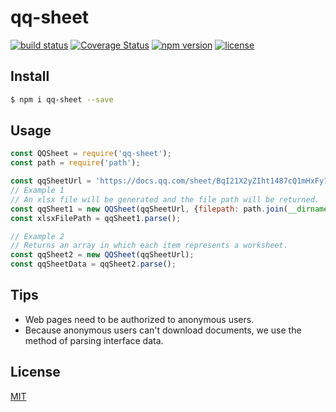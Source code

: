 # qq-sheet

[![build status](http://img.shields.io/travis/diyao/qq-sheet/master.svg?style=flat)](http://travis-ci.org/diyao/qq-sheet)
[![Coverage Status](https://coveralls.io/repos/diyao/qq-sheet/badge.svg?branch=)](https://coveralls.io/r/diyao/qq-sheet?branch=master)
[![npm version](https://img.shields.io/npm/v/qq-sheet.svg?style=flat)](https://www.npmjs.com/package/qq-sheet)
[![license](https://img.shields.io/github/license/diyao/qq-sheet.svg)](https://tldrlegal.com/license/mit-license)

## Install
```bash
$ npm i qq-sheet --save
```
## Usage
```javascript
const QQSheet = require('qq-sheet');
const path = require('path');

const qqSheetUrl = 'https://docs.qq.com/sheet/BqI21X2yZIht1487cQ1mHxFy1TyDtE4E6MIS0zk6GT2sYPhU2IQmKC2Cjyb92FLz9g0PQHVH22S2IO11cq4u0';
// Example 1
// An xlsx file will be generated and the file path will be returned.
const qqSheet1 = new QQSheet(qqSheetUrl, {filepath: path.join(__dirname, 'qqSheet.xlsx')});
const xlsxFilePath = qqSheet1.parse();

// Example 2
// Returns an array in which each item represents a worksheet.
const qqSheet2 = new QQSheet(qqSheetUrl);
const qqSheetData = qqSheet2.parse();
```

## Tips
- Web pages need to be authorized to anonymous users.
- Because anonymous users can't download documents, we use the method of parsing interface data.

## License

[MIT](LICENSE)
